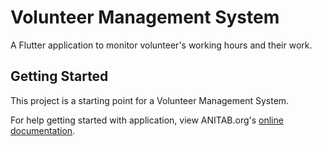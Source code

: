 # Volunteer Management System

A  Flutter application to monitor volunteer's working hours and their work.

## Getting Started

This project is a starting point for a Volunteer Management System.

For help getting started with application, view ANITAB.org's
[online documentation](https://github.com/anitab-org/vms/blob/develop/docs/Systers_GSoC14_VMS_Requirements.pdf).
